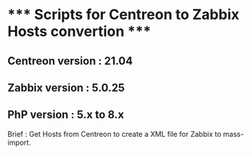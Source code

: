 # *** Scripts for Centreon to Zabbix Hosts convertion ***

## Centreon version : 21.04
## Zabbix version : 5.0.25
## PhP version : 5.x to 8.x

Brief :
Get Hosts from Centreon to create a XML file for Zabbix to mass-import.
